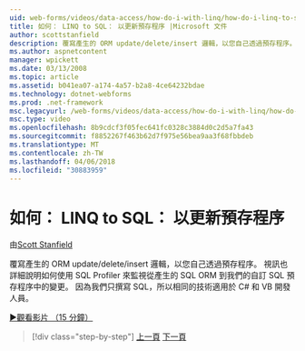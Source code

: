 ```yaml
---
uid: web-forms/videos/data-access/how-do-i-with-linq/how-do-i-linq-to-sql-updating-with-stored-procedures
title: 如何： LINQ to SQL： 以更新預存程序 |Microsoft 文件
author: scottstanfield
description: 覆寫產生的 ORM update/delete/insert 邏輯，以您自己透過預存程序。 視訊也顯示詳細資料中如何使用 SQL Profiler...
ms.author: aspnetcontent
manager: wpickett
ms.date: 03/13/2008
ms.topic: article
ms.assetid: b041ea07-a174-4a57-b2a8-4ce64232bdae
ms.technology: dotnet-webforms
ms.prod: .net-framework
msc.legacyurl: /web-forms/videos/data-access/how-do-i-with-linq/how-do-i-linq-to-sql-updating-with-stored-procedures
msc.type: video
ms.openlocfilehash: 8b9cdcf3f05fec641fc0328c3884d0c2d5a7fa43
ms.sourcegitcommit: f8852267f463b62d7f975e56bea9aa3f68fbbdeb
ms.translationtype: MT
ms.contentlocale: zh-TW
ms.lasthandoff: 04/06/2018
ms.locfileid: "30883959"
---
```

<a name="how-do-i-linq-to-sql-updating-with-stored-procedures"></a>如何： LINQ to SQL： 以更新預存程序
====================
由[Scott Stanfield](https://github.com/scottstanfield)

覆寫產生的 ORM update/delete/insert 邏輯，以您自己透過預存程序。 視訊也詳細說明如何使用 SQL Profiler 來監視從產生的 SQL ORM 到我們的自訂 SQL 預存程序中的變更。 因為我們只撰寫 SQL，所以相同的技術適用於 C# 和 VB 開發人員。

[&#9654;觀看影片 （15 分鐘）](https://channel9.msdn.com/Blogs/ASP-NET-Site-Videos/how-do-i-linq-to-sql-updating-with-stored-procedures)

> [!div class="step-by-step"]
> [上一頁](how-do-i-linq-to-sql-using-stored-procedures.md)
> [下一頁](how-do-i-linq-to-sql-executing-arbitrary-sql.md)
